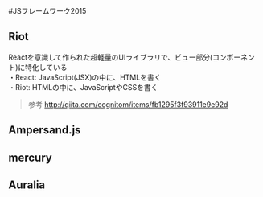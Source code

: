 
#JSフレームワーク2015


## Riot
Reactを意識して作られた超軽量のUIライブラリで、ビュー部分(コンポーネント)に特化している  
・React: JavaScript(JSX)の中に、HTMLを書く  
・Riot: HTMLの中に、JavaScriptやCSSを書く  
> 参考
http://qiita.com/cognitom/items/fb1295f3f93911e9e92d


## Ampersand.js
## mercury
## Auralia

